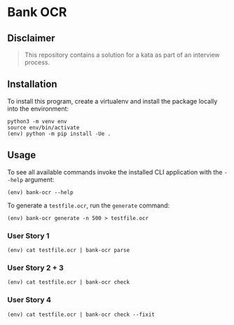 # Bank OCR

## Disclaimer

> This repository contains a solution for a kata as part of an interview process.

## Installation

To install this program, create a virtualenv and install the package locally into the environment:


```
python3 -m venv env
source env/bin/activate
(env) python -m pip install -Ue .
```

## Usage

To see all available commands invoke the installed CLI application with the `--help` argument:

```
(env) bank-ocr --help
```

To generate a `testfile.ocr`, run the `generate` command:

```
(env) bank-ocr generate -n 500 > testfile.ocr
```

### User Story 1

```
(env) cat testfile.ocr | bank-ocr parse
```

### User Story 2 + 3

```
(env) cat testfile.ocr | bank-ocr check
```

### User Story 4

```
(env) cat testfile.ocr | bank-ocr check --fixit
```
